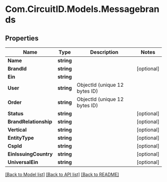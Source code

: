 
# Com.CircuitID.Models.Messagebrands

## Properties

Name | Type | Description | Notes
------------ | ------------- | ------------- | -------------
**Name** | **string** |  | 
**BrandId** | **string** |  | [optional] 
**Ein** | **string** |  | 
**User** | **string** | ObjectId (unique 12 bytes ID) | 
**Order** | **string** | ObjectId (unique 12 bytes ID) | 
**Status** | **string** |  | [optional] 
**BrandRelationship** | **string** |  | [optional] 
**Vertical** | **string** |  | [optional] 
**EntityType** | **string** |  | [optional] 
**CspId** | **string** |  | [optional] 
**EinIssuingCountry** | **string** |  | [optional] 
**UniversalEin** | **string** |  | [optional] 

[[Back to Model list]](../README.md#documentation-for-models)
[[Back to API list]](../README.md#documentation-for-api-endpoints)
[[Back to README]](../README.md)

